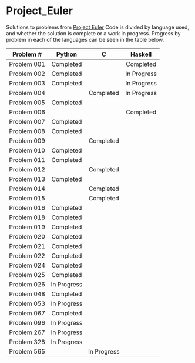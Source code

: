 # Project_Euler
Solutions to problems from [Project Euler](projecteuler.net)
Code is divided by language used, and whether the solution is complete or a work in progress.
Progress by problem in each of the languages can be seen in the table below.

|Problem #  |Python     |C          |Haskell    |
|:---------:|:---------:|:---------:|:---------:|
|Problem 001| Completed |           | Completed |
|Problem 002| Completed |           |In Progress|
|Problem 003| Completed |           |In Progress|
|Problem 004|           | Completed |In Progress|
|Problem 005| Completed |           |           |
|Problem 006|           |           | Completed |
|Problem 007| Completed |           |           |
|Problem 008| Completed |           |           |
|Problem 009|           | Completed |           |
|Problem 010| Completed |           |           |
|Problem 011| Completed |           |           |
|Problem 012|           | Completed |           |
|Problem 013| Completed |           |           |
|Problem 014|           | Completed |           |
|Problem 015|           | Completed |           |
|Problem 016| Completed |           |           |
|Problem 018| Completed |           |           |
|Problem 019| Completed |           |           |
|Problem 020| Completed |           |           |
|Problem 021| Completed |           |           |
|Problem 022| Completed |           |           |
|Problem 024| Completed |           |           |
|Problem 025| Completed |           |           |
|Problem 026|In Progress|           |           |
|Problem 048| Completed |           |           |
|Problem 053|In Progress|           |           |
|Problem 067| Completed |           |           |
|Problem 096|In Progress|           |           |
|Problem 267|In Progress|           |           |
|Problem 328|In Progress|           |           |
|Problem 565|           |In Progress|           |
